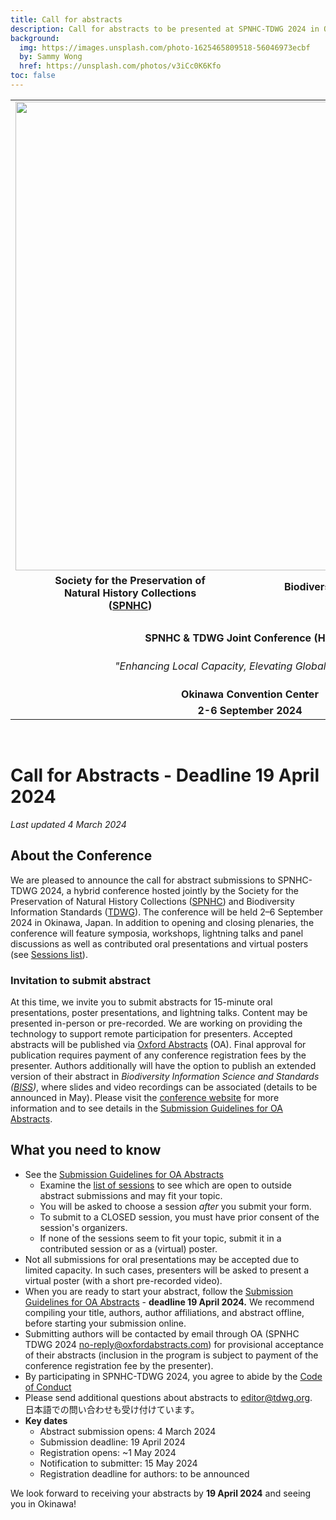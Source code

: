 ```yaml
---
title: Call for abstracts
description: Call for abstracts to be presented at SPNHC-TDWG 2024 in Okinawa, Japan, 2–6 September. Deadline 19 April 2024.
background:
  img: https://images.unsplash.com/photo-1625465809518-56046973ecbf
  by: Sammy Wong
  href: https://unsplash.com/photos/v3iCc0K6Kfo
toc: false
---
```


<table style="width: 100%; border-collapse: collapse;" border="0">
<tbody>
<tr style="height: 234px;">
 <td colspan="2" style="width: 100%; text-align: center"><img src="https://static.tdwg.org/conferences/2024/images/spnhc-tdwg-2024-logo-w-credit-line.png" 
     width="750">
 </td>
</tr>
<tr>
<td style="text-align: center; width: 50%;"><strong>Society for the Preservation of</strong><br /><strong>Natural History Collections<br />(<a href="https://www.spnhc.org">SPNHC</a>)</strong></td>
<td style="text-align: center; width: 50%;"><strong>Biodiversity Information Standards</strong><br /><strong>(<a href="https://www.tdwg.org/">TDWG</a>)</strong></td>
</tr>
<tr>
<td style="text-align: center; width: 100%;" colspan="2">&nbsp;</td>
</tr>
<tr style="height: 18px;">
<td style="text-align: center; height: 18px; width: 100%;" colspan="2"><strong>SPNHC &amp; TDWG Joint Conference (Hybrid)</strong></td>
</tr>
 <tr>
  <td style="text-align: center; width: 100%; height: 4em;" colspan="2"><i>&quot;Enhancing Local Capacity, Elevating Global Standards.&quot;</i></td>
 </tr>
<tr style="height: 18px;">
<td style="width: 100%; text-align: center; height: 18px;" colspan="2"><strong>Okinawa Convention Center</strong></td>
</tr>
<tr style="height: 18px;">
<td style="text-align: center; height: 18px; width: 100%;" colspan="2"><strong>2-6 September 2024</strong></td>
</tr>
</tbody>
</table>

<p>&nbsp;</p>

# Call for Abstracts - Deadline 19 April 2024

_Last updated 4 March 2024_

## About the Conference

We are pleased to announce the call for abstract submissions to SPNHC-TDWG 2024, a hybrid conference hosted jointly by the Society for the Preservation of Natural History Collections ([SPNHC](https://spnhc.org/)) and Biodiversity Information Standards ([TDWG](https://tdwg.org/)). The conference will be held 2–6 September 2024 in Okinawa, Japan. In addition to opening and closing plenaries, the conference will feature symposia, workshops, lightning talks and panel discussions as well as contributed oral presentations and virtual posters (see [Sessions list](https://www.tdwg.org/conferences/2024/sessions/)).

### Invitation to submit abstract

At this time, we invite you to submit abstracts for 15-minute oral presentations, poster presentations, and lightning talks. Content may be presented in-person or pre-recorded. We are working on providing the technology to support remote participation for presenters. Accepted abstracts will be published via [Oxford Abstracts](https://virtual.oxfordabstracts.com/#/event/6771/homepage) (OA). Final approval for publication requires payment of any conference registration fees by the presenter. Authors additionally will have the option to publish an extended version of their abstract in _Biodiversity Information Science and Standards ([BISS](https://biss.pensoft.net/collections/))_, where slides and video recordings can be associated (details to be announced in May). Please visit the [conference website](https://www.tdwg.org/conferences/2024/) for more information and to see details in the [Submission Guidelines for OA Abstracts](https://tdwg.org/conferences/2024/oa-abstract-submission-guidelines).

## What you need to know

- See the [Submission Guidelines for OA Abstracts](https://tdwg.org/conferences/2024/oa-abstract-submission-guidelines)
  - Examine the [list of sessions](https://www.tdwg.org/conferences/2024/sessions/) to see which are open to outside abstract submissions and may fit your topic. 
  - You will be asked to choose a session _after_ you submit your form.
  - To submit to a CLOSED session, you must have prior consent of the session's organizers.
  - If none of the sessions seem to fit your topic, submit it in a contributed session or as a (virtual) poster.
- Not all submissions for oral presentations may be accepted due to limited capacity. In such cases, presenters will be asked to present a virtual poster (with a short pre-recorded video).
- When you are ready to start your abstract, follow the [Submission Guidelines for OA Abstracts](https://tdwg.org/conferences/2024/oa-abstract-submission-guidelines) - **deadline 19 April 2024.** We recommend compiling your title, authors, author affiliations, and abstract offline, before starting your submission online.
- Submitting authors will be contacted by email through OA (SPNHC TDWG 2024 <no-reply@oxfordabstracts.com>) for provisional acceptance of their abstracts (inclusion in the program is subject to payment of the conference registration fee by the presenter). 
- By participating in SPNHC-TDWG 2024, you agree to abide by the [Code of Conduct](https://www.tdwg.org/conferences/2024/code-of-conduct/)
- Please send additional questions about abstracts to [editor@tdwg.org](mailto:editor@tdwg.org).<br />
  日本語での問い合わせも受け付けています。
- **Key dates**
  - Abstract submission opens: 4 March 2024 
  - Submission deadline: 19 April 2024 
  - Registration opens: ~1 May 2024
  - Notification to submitter: 15 May 2024
  - Registration deadline for authors: to be announced
 
We look forward to receiving your abstracts by **19 April 2024** and seeing you in Okinawa!



